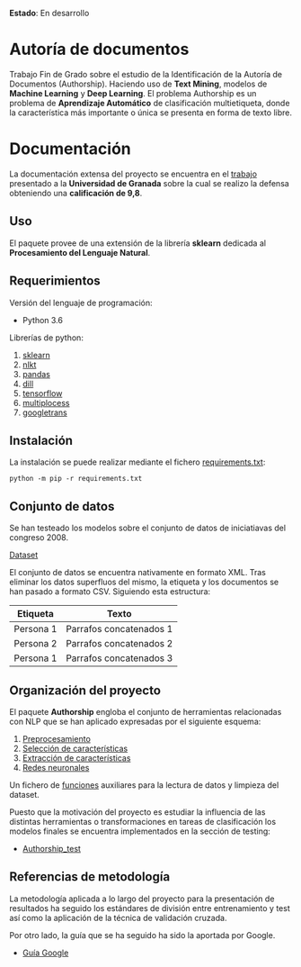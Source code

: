 **Estado**: En desarrollo

# Autoría de documentos

Trabajo Fin de Grado sobre el estudio de la Identificación de la Autoría de Documentos (Authorship). Haciendo uso de **Text Mining**, modelos de **Machine Learning** y **Deep Learning**. El problema Authorship es un problema de **Aprendizaje Automático** de clasificación multietiqueta, donde la característica más importante o única se presenta en forma de texto libre.

# Documentación

La documentación extensa del proyecto se encuentra en el [trabajo](Authorship/doc/TFG%20Estudio%20de%20identificacion%20de%20autoría.pdf) presentado a la **Universidad de Granada** sobre la cual se realizo la defensa obteniendo una **calificación de 9,8**.

## Uso

El paquete provee de una extensión de la librería **sklearn** dedicada al **Procesamiento del Lenguaje Natural**.

## Requerimientos

Versión del lenguaje de programación:
* Python 3.6

Librerías de python:
1. [sklearn](https://github.com/scikit-learn/scikit-learn)
2. [nlkt](https://github.com/nltk/nltk)
3. [pandas](https://github.com/pandas-dev/pandas)
4. [dill](https://pypi.org/project/dill/)
5. [tensorflow](https://www.tensorflow.org/?hl=es-419)
6. [multiplocess](https://pypi.org/project/multiprocess/)
7. [googletrans](https://pypi.org/project/googletrans/)


## Instalación

La instalación se puede realizar mediante el fichero [requirements.txt](requirements.txt):

```
python -m pip -r requirements.txt
```

## Conjunto de datos

Se han testeado los modelos sobre el conjunto de datos de iniciatiavas del congreso 2008.

[Dataset](http://www.senado.es/web/actividadparlamentaria/iniciativas/detalleiniciativa/documentos/index.html;jsessionid=fKQKp9vDxNknrvpmnMTcFSb8QhDqRvZ156xPByyQ80qGcyGpRJGX!981478430?legis=8&id1=621&id2=000136)

El conjunto de datos se encuentra nativamente en formato XML. Tras eliminar los datos superfluos del mismo, la etiqueta y los documentos se han pasado a formato CSV. Siguiendo esta estructura:

| Etiqueta  | Texto                   |
| --------- |:-----------------------:|
| Persona 1 | Parrafos concatenados 1 |
| Persona 2 | Parrafos concatenados 2 |
| Persona 1 | Parrafos concatenados 3 |

## Organización del proyecto

El paquete **Authorship** engloba el conjunto de herramientas relacionadas con NLP que se han aplicado expresadas por el siguiente esquema:
1. [Preprocesamiento](Authorship/preprocessing.py)
2. [Selección de características](Authorship/feature_selection.py)
3. [Extracción de características](Authorship/feature_extraction/text.py)
4. [Redes neuronales](Authorship/neural_network.py)

Un fichero de [funciones](Authorship/functions.py) auxiliares para la lectura de datos y limpieza del dataset.

Puesto que la motivación del proyecto es estudiar la influencia de las distintas herramientas o transformaciones en tareas de clasificación los modelos finales se encuentra implementados en la sección de testing:
* [Authorship_test](tests/Authorship_test.py)

## Referencias de metodología

La metodología aplicada a lo largo del proyecto para la presentación de resultados ha seguido los estándares de división entre entrenamiento y test así como la aplicación de la técnica de validación cruzada.

Por otro lado, la guía que se ha seguido ha sido la aportada por Google.
* [Guía Google](https://developers.google.com/machine-learning/guides/text-classification?hl=es-419)

